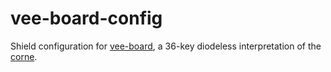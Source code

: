 # vee-board-config

Shield configuration for [vee-board][1], a 36-key diodeless interpretation of the [corne][2].

[1]: https://github.com/v-Zak/vee_board
[2]: https://github.com/foostan/crkbd

